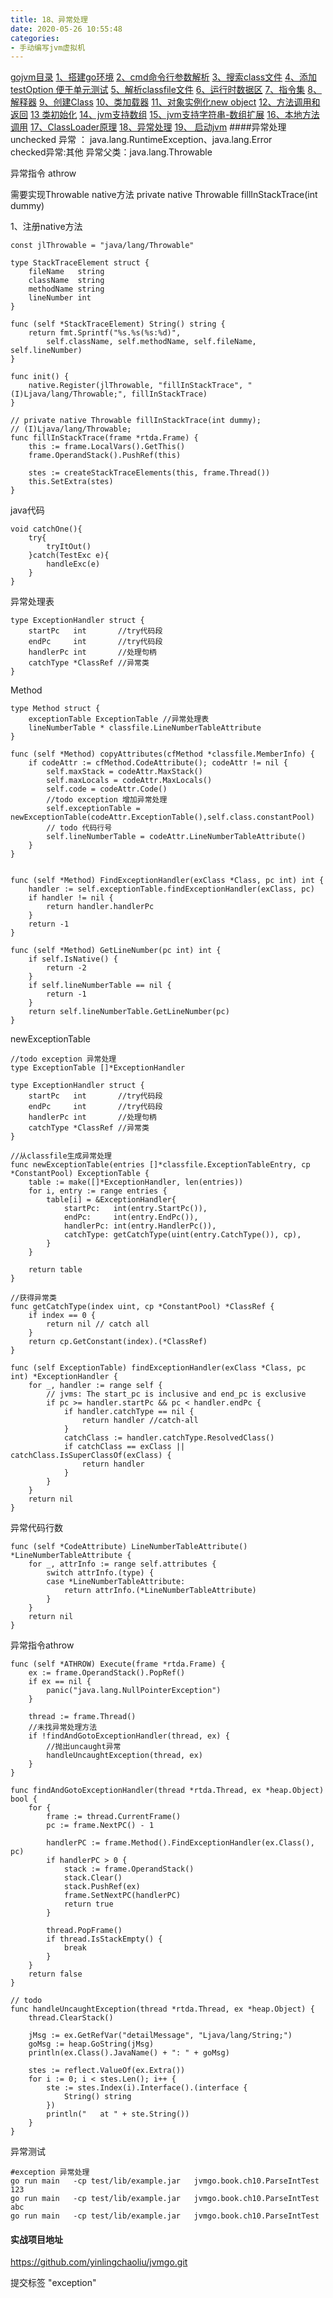 ```yaml
---
title: 18、异常处理
date: 2020-05-26 10:55:48
categories:
- 手动编写jvm虚拟机
---
```

[gojvm目录](https://www.jianshu.com/p/cb8fe1f365be)
[1、搭建go环境](https://www.jianshu.com/p/9156bc2bbeba)
[2、cmd命令行参数解析](https://www.jianshu.com/p/bea27c053053)
[3、搜索class文件](https://www.jianshu.com/p/e76c793b5981)
[4、添加testOption 便于单元测试](https://www.jianshu.com/p/aec9576f08f8)
[5、解析classfile文件](https://www.jianshu.com/p/97756f2820a8)
[6、运行时数据区](https://www.jianshu.com/p/682b548e24a3)
[7、指令集](https://www.jianshu.com/p/9775be0d790e)
[8、解释器](https://www.jianshu.com/p/e924ac1da848)
[9、创建Class](https://www.jianshu.com/p/072fd852418c)
[10、类加载器](https://www.jianshu.com/p/ba231854662d)
[11、对象实例化new object](https://www.jianshu.com/p/f870bb0959c8)
[12、方法调用和返回](https://www.jianshu.com/p/614cdc94ecd0)
[13 类初始化](https://www.jianshu.com/p/f200ba4aa420)
[14、jvm支持数组](https://www.jianshu.com/p/11ac0e3a92b3)
[15、jvm支持字符串-数组扩展](https://www.jianshu.com/p/d27ab1534f52)
[16、本地方法调用](https://www.jianshu.com/p/8dd487605bf4)
[17、ClassLoader原理](https://www.jianshu.com/p/defba0b8941d)
[18、异常处理](https://www.jianshu.com/p/4b915f356a61)
[19、 启动jvm](https://www.jianshu.com/p/21a65fbba2e7)
####异常处理
unchecked 异常 ： java.lang.RuntimeException、java.lang.Error  
checked异常:其他
异常父类：java.lang.Throwable

异常指令 athrow

需要实现Throwable native方法
private native Throwable fillInStackTrace(int dummy)

1、注册native方法
```
const jlThrowable = "java/lang/Throwable"

type StackTraceElement struct {
	fileName   string
	className  string
	methodName string
	lineNumber int
}

func (self *StackTraceElement) String() string {
	return fmt.Sprintf("%s.%s(%s:%d)",
		self.className, self.methodName, self.fileName, self.lineNumber)
}

func init() {
	native.Register(jlThrowable, "fillInStackTrace", "(I)Ljava/lang/Throwable;", fillInStackTrace)
}

// private native Throwable fillInStackTrace(int dummy);
// (I)Ljava/lang/Throwable;
func fillInStackTrace(frame *rtda.Frame) {
	this := frame.LocalVars().GetThis()
	frame.OperandStack().PushRef(this)

	stes := createStackTraceElements(this, frame.Thread())
	this.SetExtra(stes)
}
```

java代码
```
void catchOne(){
    try{
        tryItOut()
    }catch(TestExc e){
        handleExc(e)
    }
}
```

异常处理表
```
type ExceptionHandler struct {
	startPc   int       //try代码段
	endPc     int       //try代码段
	handlerPc int       //处理句柄
	catchType *ClassRef //异常类
}
```


Method
```
type Method struct {
	exceptionTable ExceptionTable //异常处理表
	lineNumberTable * classfile.LineNumberTableAttribute
}

func (self *Method) copyAttributes(cfMethod *classfile.MemberInfo) {
	if codeAttr := cfMethod.CodeAttribute(); codeAttr != nil {
		self.maxStack = codeAttr.MaxStack()
		self.maxLocals = codeAttr.MaxLocals()
		self.code = codeAttr.Code()
		//todo exception 增加异常处理
		self.exceptionTable = newExceptionTable(codeAttr.ExceptionTable(),self.class.constantPool)
		// todo 代码行号
		self.lineNumberTable = codeAttr.LineNumberTableAttribute()
	}
}


func (self *Method) FindExceptionHandler(exClass *Class, pc int) int {
	handler := self.exceptionTable.findExceptionHandler(exClass, pc)
	if handler != nil {
		return handler.handlerPc
	}
	return -1
}

func (self *Method) GetLineNumber(pc int) int {
	if self.IsNative() {
		return -2
	}
	if self.lineNumberTable == nil {
		return -1
	}
	return self.lineNumberTable.GetLineNumber(pc)
}
```

newExceptionTable

```
//todo exception 异常处理
type ExceptionTable []*ExceptionHandler

type ExceptionHandler struct {
	startPc   int       //try代码段
	endPc     int       //try代码段
	handlerPc int       //处理句柄
	catchType *ClassRef //异常类
}

//从classfile生成异常处理
func newExceptionTable(entries []*classfile.ExceptionTableEntry, cp *ConstantPool) ExceptionTable {
	table := make([]*ExceptionHandler, len(entries))
	for i, entry := range entries {
		table[i] = &ExceptionHandler{
			startPc:   int(entry.StartPc()),
			endPc:     int(entry.EndPc()),
			handlerPc: int(entry.HandlerPc()),
			catchType: getCatchType(uint(entry.CatchType()), cp),
		}
	}

	return table
}

//获得异常类
func getCatchType(index uint, cp *ConstantPool) *ClassRef {
	if index == 0 {
		return nil // catch all
	}
	return cp.GetConstant(index).(*ClassRef)
}

func (self ExceptionTable) findExceptionHandler(exClass *Class, pc int) *ExceptionHandler {
	for _, handler := range self {
		// jvms: The start_pc is inclusive and end_pc is exclusive
		if pc >= handler.startPc && pc < handler.endPc {
			if handler.catchType == nil {
				return handler //catch-all
			}
			catchClass := handler.catchType.ResolvedClass()
			if catchClass == exClass || catchClass.IsSuperClassOf(exClass) {
				return handler
			}
		}
	}
	return nil
}
```

异常代码行数
```
func (self *CodeAttribute) LineNumberTableAttribute() *LineNumberTableAttribute {
	for _, attrInfo := range self.attributes {
		switch attrInfo.(type) {
		case *LineNumberTableAttribute:
			return attrInfo.(*LineNumberTableAttribute)
		}
	}
	return nil
}
```

异常指令athrow
```
func (self *ATHROW) Execute(frame *rtda.Frame) {
	ex := frame.OperandStack().PopRef()
	if ex == nil {
		panic("java.lang.NullPointerException")
	}

	thread := frame.Thread()
	//未找异常处理方法
	if !findAndGotoExceptionHandler(thread, ex) {
		//抛出uncaught异常
		handleUncaughtException(thread, ex)
	}
}

func findAndGotoExceptionHandler(thread *rtda.Thread, ex *heap.Object) bool {
	for {
		frame := thread.CurrentFrame()
		pc := frame.NextPC() - 1

		handlerPC := frame.Method().FindExceptionHandler(ex.Class(), pc)
		if handlerPC > 0 {
			stack := frame.OperandStack()
			stack.Clear()
			stack.PushRef(ex)
			frame.SetNextPC(handlerPC)
			return true
		}

		thread.PopFrame()
		if thread.IsStackEmpty() {
			break
		}
	}
	return false
}

// todo
func handleUncaughtException(thread *rtda.Thread, ex *heap.Object) {
	thread.ClearStack()

	jMsg := ex.GetRefVar("detailMessage", "Ljava/lang/String;")
	goMsg := heap.GoString(jMsg)
	println(ex.Class().JavaName() + ": " + goMsg)

	stes := reflect.ValueOf(ex.Extra())
	for i := 0; i < stes.Len(); i++ {
		ste := stes.Index(i).Interface().(interface {
			String() string
		})
		println("	at " + ste.String())
	}
}
```

异常测试
```
#exception 异常处理
go run main   -cp test/lib/example.jar   jvmgo.book.ch10.ParseIntTest  123
go run main   -cp test/lib/example.jar   jvmgo.book.ch10.ParseIntTest  abc
go run main   -cp test/lib/example.jar   jvmgo.book.ch10.ParseIntTest
```

#### 实战项目地址
https://github.com/yinlingchaoliu/jvmgo.git

提交标签 "exception"
